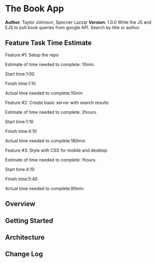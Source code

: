 # The Book App

**Author**: Taylor Johnson, Specner Lazzar
**Version**: 1.0.0
Write the JS and EJS to pull book queries from google API. Search by title or author.

## Feature Task Time Estimate

Feature #1: Setup the repo

Estimate of time needed to complete: 10min.

Start time:1:00

Finish time:1:10

Actual time needed to complete:10min

Feature #2: Create basic server with search results

Estimate of time needed to complete: 2hours.

Start time:1:10

Finish time:4:10

Actual time needed to complete:180min

Feature #3: Style with CSS for mobile and desktop

Estimate of time needed to complete: 1hours.

Start time:4:10

Finish time:5:40

Actual time needed to complete:90min

## Overview

<!-- Provide a high level overview of what this application is and why you are building it, beyond the fact that it's an assignment for a Code 301 class. (i.e. What's your problem domain?) -->

## Getting Started

<!-- What are the steps that a user must take in order to build this app on their own machine and get it running? -->

## Architecture

<!-- Provide a detailed description of the application design. What technologies (languages, libraries, etc) you're using, and any other relevant design information. -->

## Change Log

<!-- Use this area to document the iterative changes made to your application as each feature is successfully implemented. Use time stamps. Here's an examples:

01-01-2001 4:59pm - Application now has a fully-functional express server, with GET and POST routes for the book resource.

## Credits and Collaborations
<!-- Give credit (and a link) to other people or resources that helped you build this application. -->
